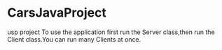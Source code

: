 # CarsJavaProject
usp project
To use the application first run the Server class,then run the Client class.You can run many Clients at once.
